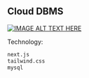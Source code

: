 

## Cloud DBMS

[![IMAGE ALT TEXT HERE](https://img.youtube.com/vi/eKyJzAIuALo/0.jpg)](https://www.youtube.com/watch?v=eKyJzAIuALo)


Technology:

```bash
next.js
tailwind.css
mysql
```

